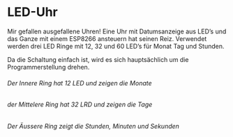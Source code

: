 # LED-Uhr

Mir gefallen ausgefallene Uhren!
Eine Uhr mit Datumsanzeige aus LED’s und das Ganze mit einem ESP8266 ansteuern hat seinen Reiz.
Verwendet werden drei LED Ringe mit 12, 32 und 60 LED’s für Monat Tag und Stunden.

Da die Schaltung einfach ist, wird es sich hauptsächlich um die Programmerstellung drehen.

###### Der Innere Ring hat 12 LED und zeigen die Monate  
###### der Mittelere Ring hat 32 LRD und zeigen die Tage  
###### Der Äussere Ring zeigt die Stunden, Minuten und Sekunden  
